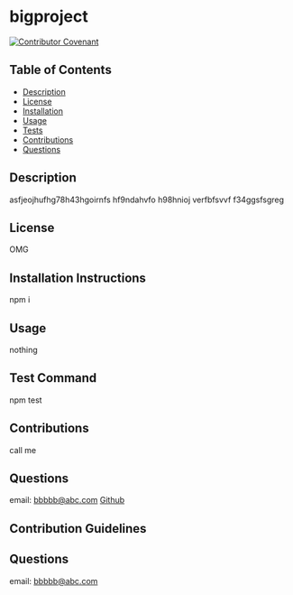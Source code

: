 # **bigproject**

  [![Contributor Covenant](https://img.shields.io/badge/Contributor%20Covenant-v2.0%20adopted-ff69b4.svg)](https://www.contributor-covenant.org/version/2/0/code_of_conduct/)


  ## Table of Contents
  * [Description](#description)
  * [License](#license)
  * [Installation](#installation-instructions)
  * [Usage](#usage)
  * [Tests](#tests-command)
  * [Contributions](#contributions)
  * [Questions](#questions)

  ## Description

  asfjeojhufhg78h43hgoirnfs hf9ndahvfo h98hnioj verfbfsvvf f34ggsfsgreg 

  ## License
  OMG

  ## Installation Instructions
  npm i

  ## Usage
  nothing

  ## Test Command
  npm test


  ## Contributions

  call me

  ## Questions
  email: bbbbb@abc.com
  [Github](https://github.com/aaaaaaaaaa)






  ## Contribution Guidelines



  ## Questions
  email: bbbbb@abc.com
